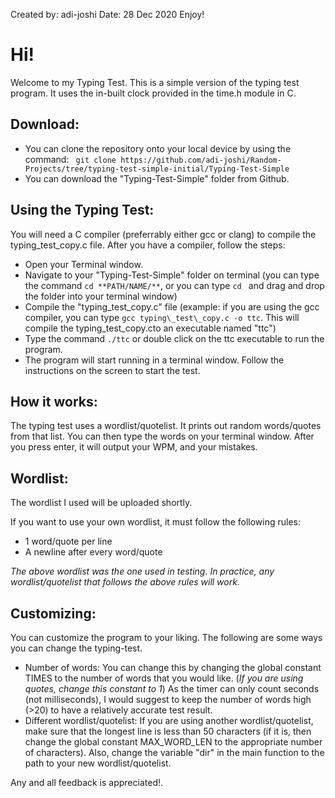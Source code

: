 Created by: adi-joshi
Date: 28 Dec 2020
Enjoy!


# Hi!

Welcome to my Typing Test. This is a simple version of the typing test program. It uses the in-built clock provided in the time.h module in C.

## **Download:**
- You can clone the repository onto your local device by using the command: ``` git clone https://github.com/adi-joshi/Random-Projects/tree/typing-test-simple-initial/Typing-Test-Simple```
- You can download the "Typing-Test-Simple" folder from Github.

## **Using the Typing Test:**
You will need a C compiler (preferrably either gcc or clang) to compile the typing\_test\_copy.c file. After you have a compiler, follow the steps:
- Open your Terminal window.
- Navigate to your "Typing-Test-Simple" folder on terminal (you can type the command ```cd **PATH/NAME/**```, or you can type ```cd ``` and drag and drop the folder into your terminal window)
- Compile the "typing\_test\_copy.c" file (example: if you are using the gcc compiler, you can type ```gcc typing\_test\_copy.c -o ttc```. This will compile the typing\_test\_copy.cto an executable named "ttc")
- Type the command ```./ttc``` or double click on the ttc executable to run the program.
- The program will start running in a terminal window. Follow the instructions on the screen to start the test. 

## **How it works:**
The typing test uses a wordlist/quotelist. It prints out random words/quotes from that list. You can then type the words on your terminal window. After you press enter, it will output your WPM, and your mistakes.

## **Wordlist:**
The wordlist I used will be uploaded shortly.

If you want to use your own wordlist, it must follow the following rules:
- 1 word/quote per line
- A newline after every word/quote

_The above wordlist was the one used in testing. In practice, any wordlist/quotelist that follows the above rules will work._

## **Customizing:**
You can customize the program to your liking. The following are some ways you can change the typing-test.
- Number of words: You can change this by changing the global constant TIMES to the number of words that you would like. (_If you are using quotes, change this constant to 1_) As the timer can only count seconds (not milliseconds), I would suggest to keep the number of words high (>20) to have a relatively accurate test result.
- Different wordlist/quotelist: If you are using another wordlist/quotelist, make sure that the longest line is less than 50 characters (if it is, then change the global constant MAX\_WORD\_LEN to the appropriate number of characters). Also, change the variable "dir" in the main function to the path to your new wordlist/quotelist. 

Any and all feedback is appreciated!.
